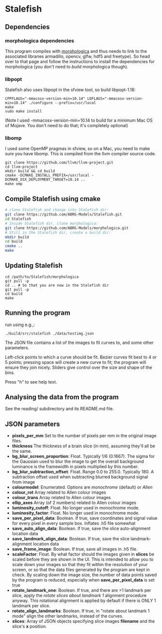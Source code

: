 # Stalefish

## Dependencies

### morphologica dependencies

This program compiles with
[morphologica](https://github.com/ABRG-Models/morphologica) and thus
needs to link to the associated libraries armadillo, opencv, glfw, hdf5 and freetype). So head over
to that page and follow the instructions to install the dependencies for
morphologica (you don't need to *build* morphologica though).

### libpopt

Stalefish also uses libpopt in the sfview tool, so build libpopt-1.18:
```
CPPFLAGS="-mmacosx-version-min=10.14" LDFLAGS="-mmacosx-version-min=10.14" ./configure --prefix=/usr/local
make
sudo make install
```
(Note I used -mmacosx-version-min=10.14 to build for a minimum Mac OS of Mojave. You don't need to do that; it's completely optional)

### libomp

I used some OpenMP pragmas in sfview, so on a Mac, you need to make sure you have libomp. This is compiled from the llvm compiler source code.

```
git clone https://github.com/llvm/llvm-project.git
cd llvm-project
mkdir build && cd build
cmake -DCMAKE_INSTALL_PREFIX=/usr/local -DCMAKE_OSX_DEPLOYMENT_TARGET=10.14 ..
make omp
```

## Compile Stalefish using cmake

```bash
# clone Stalefish and change into Stalefish dir:
git clone https://github.com/ABRG-Models/Stalefish.git
cd Stalefish
# Inside Stalefish dir, clone morphologica:
git clone https://github.com/ABRG-Models/morphologica.git
# Still in the Stalefish dir, create a build dir:
mkdir build
cd build
cmake ..
make
```

## Updating Stalefish

```
cd /path/to/Stalefish/morphologica
git pull -p
cd .. # So that you are now in the Stalefish dir
git pull -p
cd build
make
```

## Running the program

run using e.g.,:
```
./build/src/stalefish ./data/testimg.json
```

The JSON file contains a list of the images to fit curves to, and some
other parameters.

Left-click points to which a curve should be fit. Bezier curves fit
best to 4 or 5 points; pressing space will create a new curve to fit;
the program will ensure they join nicely. Sliders give control over
the size and shape of the bins.

Press "h" to see help text.

## Analysing the data from the program

See the reading/ subdirectory and its README.md file.

## JSON parameters

* **pixels_per_mm** Set to the number of pixels per mm in the original image files.
* **thickness** The thickness of a brain slice (in mm), assuming they'll all be the same.
* **bg_blur_screen_proportion**: Float. Typically 1/6 (0.1667). The sigma for the Gaussian used to blur the image to get the overall background luminance is the framewidth in pixels multiplied by this number.
* **bg_blur_subtraction_offset**: Float. Range 0.0 to 255.0. Typically 180. A subtraction offset used when subtracting blurred background signal from image
* **colourmodel**: Enumerated. Options are *monochrome* (default) or *Allen*
* **colour_rot** Array related to Allen colour images
* **colour_trans** Array related to Allen colour images
* **ellip_axes** Array (of 2 numbers) related to Allen colour images
* **luminosity_cutoff**: Float. No longer used in monochrome mode.
* **luminosity_factor**: Float. No longer used in monochrome mode.
* **save_per_pixel_data**: Boolean. If true, save coordinates and signal value for every pixel in every sample box. Inflates .h5 file somewhat
* **save_auto_align_data**: Boolean. If true, save the slice auto-alignment location data
* **save_landmark_align_data**: Boolean. If true, save the slice landmark-alignment location data
* **save_frame_image**: Boolean. If true, save all images in .h5 file.
* **scaleFactor**: Float. By what factor should the images given in **slices** be scaled before they are shown in the UI. This is intended to allow you to scale down your images so that they fit within the resolution of your screen, or so that the data files generated by the program are kept in check. By scaling down the image size, the number of data points saved by the program is reduced, especially when **save_per_pixel_data** is set true
* **rotate_landmark_one**: Boolean. If true, and there are >1 landmark per slice, apply the *rotate slices about landmark 1* alignment procedure anyway. This rotational alignment is applied by default if there is ONLY 1 landmark per slice.
* **rotate_align_landmarks**: Boolean. If true, in "rotate about landmark 1 mode" align the other landmarks, instead of the curves.
* **slices**: Array of JSON objects specifying slice images **filename** and the slice's **x** position.
